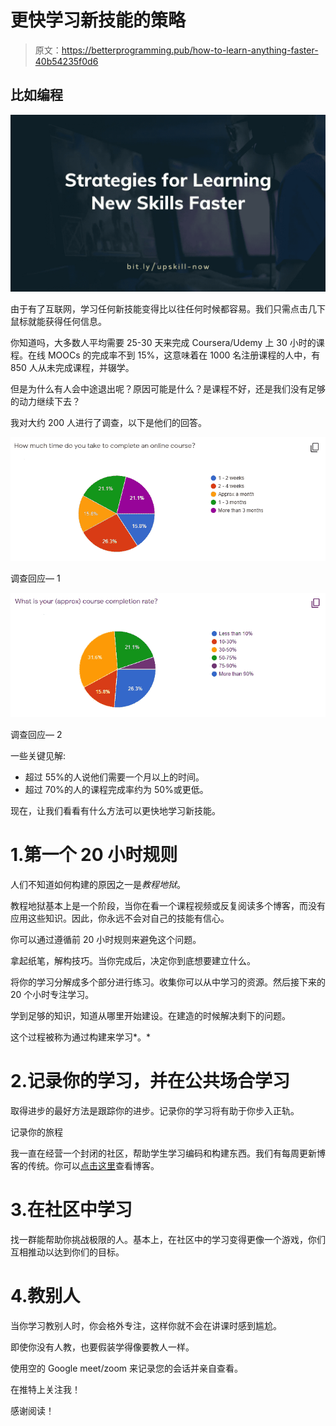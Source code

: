 # 更快学习新技能的策略

> 原文：<https://betterprogramming.pub/how-to-learn-anything-faster-40b54235f0d6>

## 比如编程

![](img/282b1464be1dad0f3e3aec678aa28a84.png)

由于有了互联网，学习任何新技能变得比以往任何时候都容易。我们只需点击几下鼠标就能获得任何信息。

你知道吗，大多数人平均需要 25-30 天来完成 Coursera/Udemy 上 30 小时的课程。在线 MOOCs 的完成率不到 15%，这意味着在 1000 名注册课程的人中，有 850 人从未完成课程，并辍学。

但是为什么有人会中途退出呢？原因可能是什么？是课程不好，还是我们没有足够的动力继续下去？

我对大约 200 人进行了调查，以下是他们的回答。

![](img/914057c3aa2b06fd765a08dafe6ccdb4.png)

调查回应— 1

![](img/c186d1d4a09f70b4a52013918e72cb08.png)

调查回应— 2

一些关键见解:

*   超过 55%的人说他们需要一个月以上的时间。
*   超过 70%的人的课程完成率约为 50%或更低。

现在，让我们看看有什么方法可以更快地学习新技能。

# 1.第一个 20 小时规则

人们不知道如何构建的原因之一是*教程地狱*。

教程地狱基本上是一个阶段，当你在看一个课程视频或反复阅读多个博客，而没有应用这些知识。因此，你永远不会对自己的技能有信心。

你可以通过遵循前 20 小时规则来避免这个问题。

拿起纸笔，解构技巧。当你完成后，决定你到底想要建立什么。

将你的学习分解成多个部分进行练习。收集你可以从中学习的资源。然后接下来的 20 个小时专注学习。

学到足够的知识，知道从哪里开始建设。在建造的时候解决剩下的问题。

这个过程被称为通过构建来学习*。*

# 2.记录你的学习，并在公共场合学习

取得进步的最好方法是跟踪你的进步。记录你的学习将有助于你步入正轨。

记录你的旅程

我一直在经营一个封闭的社区，帮助学生学习编码和构建东西。我们有每周更新博客的传统。你可以[点击这里](https://medium.com/frontbench-tech)查看博客。

# 3.**在社区中学习**

找一群能帮助你挑战极限的人。基本上，在社区中的学习变得更像一个游戏，你们互相推动以达到你们的目标。

# 4.教别人

当你学习教别人时，你会格外专注，这样你就不会在讲课时感到尴尬。

即使你没有人教，也要假装学得像要教人一样。

使用空的 Google meet/zoom 来记录您的会话并亲自查看。

在推特上关注我！

感谢阅读！